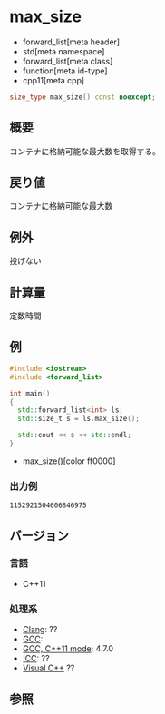 # max_size
* forward_list[meta header]
* std[meta namespace]
* forward_list[meta class]
* function[meta id-type]
* cpp11[meta cpp]

```cpp
size_type max_size() const noexcept;
```

## 概要
コンテナに格納可能な最大数を取得する。


## 戻り値
コンテナに格納可能な最大数


## 例外
投げない


## 計算量
定数時間


## 例
```cpp
#include <iostream>
#include <forward_list>

int main()
{
  std::forward_list<int> ls;
  std::size_t s = ls.max_size();

  std::cout << s << std::endl;
}
```
* max_size()[color ff0000]


### 出力例
```
1152921504606846975
```

## バージョン
### 言語
- C++11

### 処理系
- [Clang](/implementation.md#clang): ??
- [GCC](/implementation.md#gcc): 
- [GCC, C++11 mode](/implementation.md#gcc): 4.7.0
- [ICC](/implementation.md#icc): ??
- [Visual C++](/implementation.md#visual_cpp) ??


## 参照


